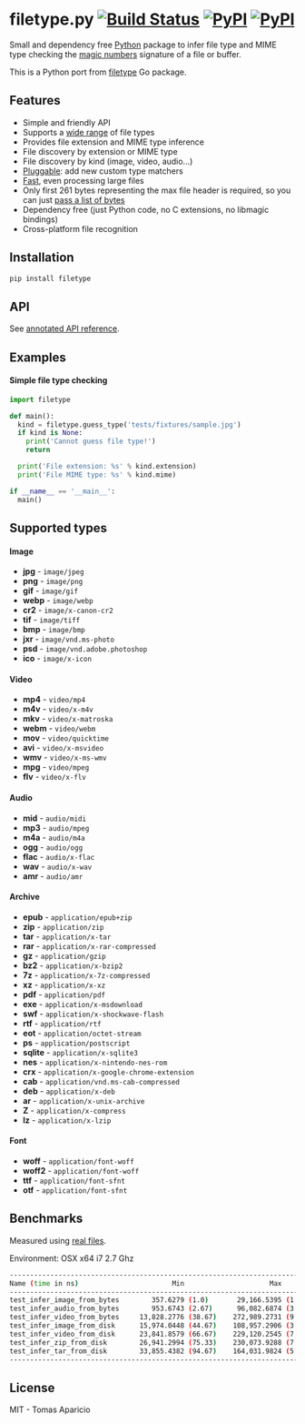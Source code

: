 # filetype.py [![Build Status](https://travis-ci.org/h2non/filetype.py.svg?branch=master)](https://travis-ci.org/h2non/filetype.py) [![PyPI](https://img.shields.io/pypi/dm/filetype.svg?maxAge=2592000?style=flat-square)](https://pypi.python.org/pypi/filetype) [![PyPI](https://img.shields.io/pypi/v/filetype.svg?maxAge=2592000?style=flat-square)](https://pypi.python.org/pypi/filetype)

Small and dependency free [Python](http://python.org) package to infer file type and MIME type checking the [magic numbers](https://en.wikipedia.org/wiki/Magic_number_(programming)#Magic_numbers_in_files) signature of a file or buffer.

This is a Python port from [filetype](https://github.com/h2non/) Go package.

## Features

- Simple and friendly API
- Supports a [wide range](#supported-types) of file types
- Provides file extension and MIME type inference
- File discovery by extension or MIME type 
- File discovery by kind (image, video, audio...)
- [Pluggable](#add-additional-file-type-matchers): add new custom type matchers 
- [Fast](#benchmarks), even processing large files
- Only first 261 bytes representing the max file header is required, so you can just [pass a list of bytes](#file-header)
- Dependency free (just Python code, no C extensions, no libmagic bindings)
- Cross-platform file recognition

## Installation

```bash
pip install filetype
```

## API

See [annotated API reference](https://h2non.github.io/filetype.py/).

## Examples

#### Simple file type checking

```python
import filetype

def main():
  kind = filetype.guess_type('tests/fixtures/sample.jpg')
  if kind is None:
    print('Cannot guess file type!')
    return

  print('File extension: %s' % kind.extension)
  print('File MIME type: %s' % kind.mime)

if __name__ == '__main__':
  main()
```

## Supported types

#### Image

- **jpg** - `image/jpeg`
- **png** - `image/png`
- **gif** - `image/gif`
- **webp** - `image/webp`
- **cr2** - `image/x-canon-cr2`
- **tif** - `image/tiff`
- **bmp** - `image/bmp`
- **jxr** - `image/vnd.ms-photo`
- **psd** - `image/vnd.adobe.photoshop`
- **ico** - `image/x-icon`

#### Video

- **mp4** - `video/mp4`
- **m4v** - `video/x-m4v`
- **mkv** - `video/x-matroska`
- **webm** - `video/webm`
- **mov** - `video/quicktime`
- **avi** - `video/x-msvideo`
- **wmv** - `video/x-ms-wmv`
- **mpg** - `video/mpeg`
- **flv** - `video/x-flv`

#### Audio

- **mid** - `audio/midi`
- **mp3** - `audio/mpeg`
- **m4a** - `audio/m4a`
- **ogg** - `audio/ogg`
- **flac** - `audio/x-flac`
- **wav** - `audio/x-wav`
- **amr** - `audio/amr`

#### Archive

- **epub** - `application/epub+zip`
- **zip** - `application/zip`
- **tar** - `application/x-tar`
- **rar** - `application/x-rar-compressed`
- **gz** - `application/gzip`
- **bz2** - `application/x-bzip2`
- **7z** - `application/x-7z-compressed`
- **xz** - `application/x-xz`
- **pdf** - `application/pdf`
- **exe** - `application/x-msdownload`
- **swf** - `application/x-shockwave-flash`
- **rtf** - `application/rtf`
- **eot** - `application/octet-stream`
- **ps** - `application/postscript`
- **sqlite** - `application/x-sqlite3`
- **nes** - `application/x-nintendo-nes-rom`
- **crx** - `application/x-google-chrome-extension`
- **cab** - `application/vnd.ms-cab-compressed`
- **deb** - `application/x-deb`
- **ar** - `application/x-unix-archive`
- **Z** - `application/x-compress`
- **lz** - `application/x-lzip`

#### Font

- **woff** - `application/font-woff`
- **woff2** - `application/font-woff`
- **ttf** - `application/font-sfnt`
- **otf** - `application/font-sfnt`

## Benchmarks

Measured using [real files](https://github.com/h2non/filetype.py/tree/master/tests/fixtures). 

Environment: OSX x64 i7 2.7 Ghz

```bash
------------------------------------------------------------------------------------------ benchmark: 7 tests ------------------------------------------------------------------------------------------
Name (time in ns)                       Min                     Max                   Mean                StdDev                 Median                   IQR            Outliers(*)  Rounds  Iterations
--------------------------------------------------------------------------------------------------------------------------------------------------------------------------------------------------------
test_infer_image_from_bytes        357.6279 (1.0)       29,166.5395 (1.0)       1,642.3360 (1.0)        380.9934 (1.0)       1,509.9843 (1.0)        158.9457 (1.0)       9095;13752  102301           6
test_infer_audio_from_bytes        953.6743 (2.67)      96,082.6874 (3.29)     16,534.5880 (10.07)    3,002.1143 (7.88)     15,974.0448 (10.58)      953.6743 (6.00)       4514;6051   41528           1
test_infer_video_from_bytes     13,828.2776 (38.67)    272,989.2731 (9.36)     16,151.3144 (9.83)     3,361.2320 (8.82)     15,020.3705 (9.95)       953.6743 (6.00)       2522;2887   22193           1
test_infer_image_from_disk      15,974.0448 (44.67)    108,957.2906 (3.74)     18,621.0844 (11.34)    3,895.4441 (10.22)    17,166.1377 (11.37)    1,192.0929 (7.50)       1528;1804   10206           1
test_infer_video_from_disk      23,841.8579 (66.67)    229,120.2545 (7.86)     28,691.3476 (17.47)    6,242.9901 (16.39)    25,987.6251 (17.21)    4,053.1158 (25.50)      1987;1247   15651           1
test_infer_zip_from_disk        26,941.2994 (75.33)    230,073.9288 (7.89)     32,123.3861 (19.56)    7,524.4988 (19.75)    29,087.0667 (19.26)    4,768.3716 (30.00)      1349;1292   16132           1
test_infer_tar_from_disk        33,855.4382 (94.67)    164,031.9824 (5.62)     36,884.4401 (22.46)    4,489.4443 (11.78)    36,001.2054 (23.84)      953.6743 (6.00)       1036;1828   14666           1
--------------------------------------------------------------------------------------------------------------------------------------------------------------------------------------------------------
```

## License

MIT - Tomas Aparicio